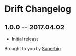 # Drift Changelog

## 1.0.0 -- 2017.04.02

* Initial release

Brought to you by [Superbig](https://superbig.co)

